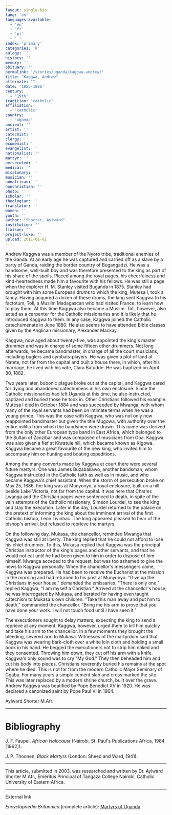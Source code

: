 ```yaml
---
layout: single-bio
lang: 'en'
languages-available:
  - 'en'
  - 'fr'
  - 'pt'
  - ' '
index: 'primary'
categories: 'k'
eulogy: ''
history: ''
memory: ''
obituary: ''
permalink: '/stories/uganda/kaggwa-andrew/'
title: "Kaggwa, Andrew"
alternate: ""
date: '1855-1886'
century:
  - '19th'
tradition: 'catholic'
affiliation:
  - 'catholic'
country:
  - 'uganda'
ancient: ''
artist: ''
catechist: ''
clergy: ''
ecumenist: ''
evangelist: ''
nationalist: ''
martyr: ''
persecuted: ''
medical: ''
missionary: ''
musician: ''
nonafrican: ''
nonchristian: ''
photo: ''
scholar: ''
theologian: ''
translator: ''
women: ''
youth: ''
author: "Shorter, Aylward"
institution: ""
liaison: ""
project-luke: ''
upload: 2011-01-01
---
```




Andrew Kaggwa  was a member of the Nyoro tribe, traditional enemies of the Ganda. At an early age he was captured and carried off as a slave by a party of  Ganda, raiding the border country of Bugangadzi. He was a handsome, well-built boy and was therefore presented to the king as part of his share of the spoils. Placed among the royal pages, his cheerfulness and kind-heartedness made him a favourite with his fellows. He was still a page when the explorer H. M. Stanley visited Buganda in 1875. Stanley had brought with him some European drums to which the king, Mutesa I, took a fancy. Having acquired a dozen of  these drums, the king sent Kaggwa to his factotum, Toli, a Muslim Madagascan who had visited France, to learn how to play them. At this time Kaggwa also became a Muslim. Toli, however, also acted as a carpenter for the Catholic missionaries and it is likely that he introduced Kaggwa to them. In any case, Kaggwa joined the Catholic catechumenate in June 1880. He also seems to have attended Bible classes given by the Anglican missionary, Alexander Mackay.

Kaggwa, now aged about twenty-five, was appointed the king's master drummer and was in charge of  some fifteen other drummers. Not long afterwards, he became bandmaster, in charge of  all the court musicians, including buglers and cymbals-players. He was given a plot of land at Natete, not far from the capital and built a house there, in which, after his marriage, he lived with his wife, Clara Batudde. He was baptized on April 30, 1882.

Two years later, bubonic plague broke out at the capital, and Kaggwa cared for dying and abandoned catechumens in his own enclosure. Since the Catholic missionaries had left Uganda at this time, he also instructed, baptized and buried those he took in. Other Christians followed his example. Mutesa I died in October 1884 and was succeeded by Mwanga, with whom many of the royal servants had been on intimate terms when he was a young prince. This was the case with Kaggwa, who was not only now reappointed bandmaster but given the title Mugowa, with authority over the entire militia from which the bandsmen were drawn. This name was derived from the only other European type band in East Africa, which belonged to the Sultan of Zanzibar and was composed of musicians from Goa. Kaggwa was also given a fief at Kiwatule hill, which became known as Kigowa. Kaggwa became a great favourite of the new king, who invited him to accompany him on hunting and boating expeditions.

Among the many converts made by Kaggwa at court there were several future martyrs. One was James Buzabaliawo, another bandsman, whom Kaggwa instructed in the Catholic faith as well as in music, and who became Kaggwa's chief assistant. When the storm of  persecution broke on May 25, 1886, the king was at Munyonyo, a royal enclosure, built on a hill beside Lake Victoria, not far from the capital. It was here that Charles Lwanga and the Christian pages were sentenced to death, in spite of the vain attempts of the Catholic missionary, Siméon Lourdel, to see the king and stay the execution. Later in the day, Lourdel returned to the palace on the pretext of informing the king about the imminent arrival of the first Catholic bishop, Léon Livinhac. The king appeared pleased to hear of the bishop's arrival, but refused to reprieve the martyrs.

On the following day, Mukasa, the chancellor, reminded Mwanga that Kaggwa was still at liberty. The king replied that he could not afford to lose his chief drummer. To this, Mukasa replied that Kaggwa was the principal Christian instructor of the king's pages and other servants, and that he would not eat until he had been given to him in order to dispose of him himself. Mwanga acceded to the request, but was too ashamed to give the news to Kaggwa personally. When the chancellor's messengers came, Kaggwa was prepared. He had been to receive the Eucharist at the mission in the morning and had returned to his post at Munyonyo. "Give up the Christians in your house," demanded the emissaries. "There is only one," replied Kaggwa, "I am myself a Christian." Arrived at the chancellor's house, he was interrogated by Mukasa, and berated for having even taught catechism to Mukasa's own children. "Take this man away and put him to death," commanded the chancellor. "Bring me his arm to prove that you have done your work. I will not touch food until I have seen it."

The executioners sought to delay matters, expecting the king to send a reprieve at any moment. Kaggwa, however, urged them to kill him quickly and take his arm to the chancellor. In a few moments they brought the bleeding, severed arm to Mukasa. Witnesses of the martyrdom said that Kaggwa was wearing bark-cloth over a white loin cloth and holding a small book in his hand. He begged the executioners not to strip him naked and they consented. Throwing him down, they cut off his arm with a knife. Kaggwa's only sound was to cry "My God." They then beheaded him and cut his body into pieces. Christians reverently buried his remains at the spot where he died. This is not far from the modern Catholic Major Seminary of Ggaba. For many years a simple cement slab and cross marked the site. This was later replaced by a modern shrine church, built over the grave. Andrew Kaggwa was beatified by Pope Benedict XV in 1920. He was declared a canonized saint by Pope Paul VI in 1964.

Aylward Shorter M.Afr.

---

# Bibliography

J. F. Faupel, *African Holocaust* (Nairobi, St. Paul's Publications Africa, 1984 [1962]).

J. P. Thoonen, *Black Martyrs* (London: Sheed and Ward, 1941).

---

This article, submitted in 2003, was researched and written by Dr. Aylward Shorter M.Afr., Emeritus Principal of Tangaza College Nairobi, Catholic University of Eastern Africa.

---

External link

*Encyclopaedia Britannica*  (complete article): [ Martyrs of Uganda](http://www.britannica.com/eb/article-9074103/Martyrs-of-Uganda)